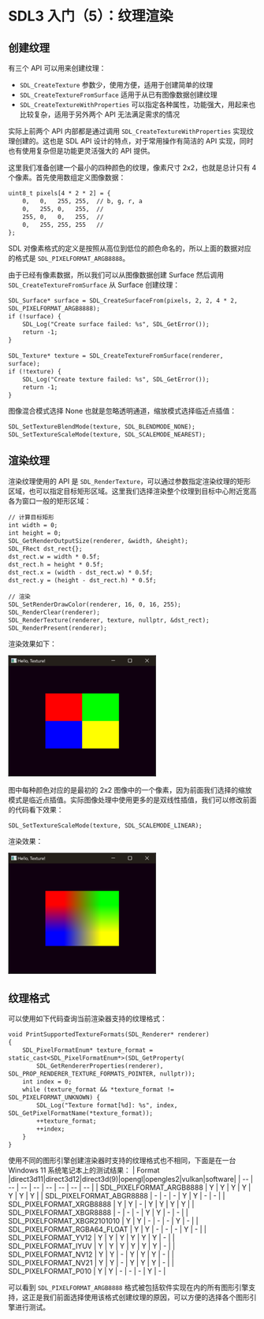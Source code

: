 # SDL3 入门（5）：纹理渲染

## 创建纹理

有三个 API 可以用来创建纹理：
- `SDL_CreateTexture` 参数少，使用方便，适用于创建简单的纹理
- `SDL_CreateTextureFromSurface` 
适用于从已有图像数据创建纹理
- `SDL_CreateTextureWithProperties` 可以指定各种属性，功能强大，用起来也比较复杂，适用于另外两个 API 无法满足需求的情况

实际上前两个 API 内部都是通过调用 `SDL_CreateTextureWithProperties` 实现纹理创建的。这也是 SDL API 设计的特点，对于常用操作有简洁的 API 实现，同时也有使用复杂但是功能更灵活强大的 API 提供。

这里我们准备创建一个最小的四种颜色的纹理，像素尺寸 2x2，也就是总计只有 4 个像素。首先使用数组定义图像数据：
```
uint8_t pixels[4 * 2 * 2] = {
    0,   0,   255, 255,  // b, g, r, a
    0,   255, 0,   255,  //
    255, 0,   0,   255,  //
    0,   255, 255, 255   //
};
```
SDL 对像素格式的定义是按照从高位到低位的颜色命名的，所以上面的数据对应的格式是 `SDL_PIXELFORMAT_ARGB8888`。

由于已经有像素数据，所以我们可以从图像数据创建 Surface 然后调用 `SDL_CreateTextureFromSurface` 从 Surface 创建纹理：
```
SDL_Surface* surface = SDL_CreateSurfaceFrom(pixels, 2, 2, 4 * 2, SDL_PIXELFORMAT_ARGB8888);
if (!surface) {
    SDL_Log("Create surface failed: %s", SDL_GetError());
    return -1;
}

SDL_Texture* texture = SDL_CreateTextureFromSurface(renderer, surface);
if (!texture) {
    SDL_Log("Create texture failed: %s", SDL_GetError());
    return -1;
}
```
图像混合模式选择 None 也就是忽略透明通道，缩放模式选择临近点插值：
```
SDL_SetTextureBlendMode(texture, SDL_BLENDMODE_NONE);
SDL_SetTextureScaleMode(texture, SDL_SCALEMODE_NEAREST);
```
## 渲染纹理
渲染纹理使用的 API 是 `SDL_RenderTexture`，可以通过参数指定渲染纹理的矩形区域，也可以指定目标矩形区域。这里我们选择渲染整个纹理到目标中心附近宽高各为窗口一般的矩形区域：
```
// 计算目标矩形
int width = 0;
int height = 0;
SDL_GetRenderOutputSize(renderer, &width, &height);
SDL_FRect dst_rect{};
dst_rect.w = width * 0.5f;
dst_rect.h = height * 0.5f;
dst_rect.x = (width - dst_rect.w) * 0.5f;
dst_rect.y = (height - dst_rect.h) * 0.5f;

// 渲染
SDL_SetRenderDrawColor(renderer, 16, 0, 16, 255);
SDL_RenderClear(renderer);
SDL_RenderTexture(renderer, texture, nullptr, &dst_rect);
SDL_RenderPresent(renderer);
```
渲染效果如下：

<img src=../img/sdl3_05_texture_nearest.png width="300"/>

图中每种颜色对应的是最初的 2x2 图像中的一个像素，因为前面我们选择的缩放模式是临近点插值。实际图像处理中使用更多的是双线性插值，我们可以修改前面的代码看下效果：
```
SDL_SetTextureScaleMode(texture, SDL_SCALEMODE_LINEAR);
```
渲染效果：

<img src=../img/sdl3_05_texture_linear.png width="300"/>

## 纹理格式

可以使用如下代码查询当前渲染器支持的纹理格式：
```
void PrintSupportedTextureFormats(SDL_Renderer* renderer)
{
    SDL_PixelFormatEnum* texture_format = static_cast<SDL_PixelFormatEnum*>(SDL_GetProperty(
        SDL_GetRendererProperties(renderer), SDL_PROP_RENDERER_TEXTURE_FORMATS_POINTER, nullptr));
    int index = 0;
    while (texture_format && *texture_format != SDL_PIXELFORMAT_UNKNOWN) {
        SDL_Log("Texture format[%d]: %s", index, SDL_GetPixelFormatName(*texture_format));
        ++texture_format;
        ++index;
    }
}
```

使用不同的图形引擎创建渲染器时支持的纹理格式也不相同，下面是在一台 Windows 11 系统笔记本上的测试结果：
| Format |direct3d11|direct3d12|direct3d(9)|opengl|opengles2|vulkan|software|
| -- | -- | -- | -- | -- | -- | -- | -- |
| SDL_PIXELFORMAT_ARGB8888 | Y | Y | Y | Y | Y | Y | Y |
| SDL_PIXELFORMAT_ABGR8888 | - | - | - | Y | Y | - | - |
| SDL_PIXELFORMAT_XRGB8888 | Y | Y | - | Y | Y | Y | Y |
| SDL_PIXELFORMAT_XBGR8888 | - | - | - | Y | Y | - | - |
| SDL_PIXELFORMAT_XBGR2101010 | Y | Y | - | - | - | Y | - |
| SDL_PIXELFORMAT_RGBA64_FLOAT | Y | Y | - | - | - | Y | - |
| SDL_PIXELFORMAT_YV12 | Y | Y | Y | Y | Y | Y | - |
| SDL_PIXELFORMAT_IYUV | Y | Y | Y | Y | Y | Y | - |
| SDL_PIXELFORMAT_NV12 | Y | Y | - | Y | Y | Y | - |
| SDL_PIXELFORMAT_NV21 | Y | Y | - | Y | Y | Y | - |
| SDL_PIXELFORMAT_P010 | Y | Y | - | - | - | Y | - |

可以看到 `SDL_PIXELFORMAT_ARGB8888` 格式被包括软件实现在内的所有图形引擎支持，这正是我们前面选择使用该格式创建纹理的原因，可以方便的选择各个图形引擎进行测试。